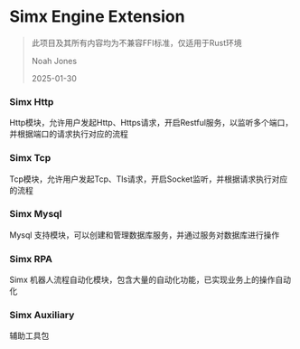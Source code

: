 # Simx Engine Extension

> 此项目及其所有内容均为不兼容FFI标准，仅适用于Rust环境
> 
> Noah Jones
> 
> 2025-01-30
> 


### Simx Http

Http模块，允许用户发起Http、Https请求，开启Restful服务，以监听多个端口，并根据端口的请求执行对应的流程

### Simx Tcp

Tcp模块，允许用户发起Tcp、Tls请求，开启Socket监听，并根据请求执行对应的流程

### Simx Mysql

Mysql 支持模块，可以创建和管理数据库服务，并通过服务对数据库进行操作

### Simx RPA

Simx 机器人流程自动化模块，包含大量的自动化功能，已实现业务上的操作自动化

### Simx Auxiliary

辅助工具包

